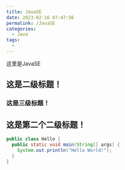 ```yaml
---
title: JavaSE
date: 2023-02-16 07:47:56
permalink: /JavaSE
categories:
  - Java
tags:
  - 
---
```

这里是JavaSE



## 这是二级标题！

### 这是三级标题！


## 这是第二个二级标题！


```Java
public class Hello {
  public static void main(String[] args) {
    System.out.println("Hello World!");
  }
}
```
